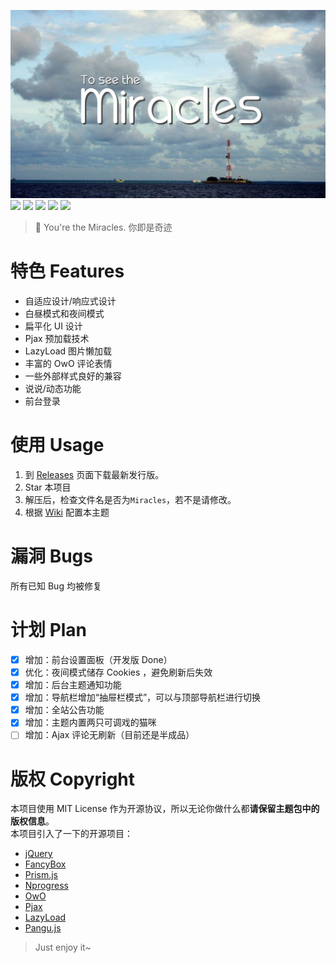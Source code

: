 ![](banner.jpg)
![](https://img.shields.io/badge/build-passing-brightgreen.svg)
![](https://img.shields.io/badge/made%20with-%E2%9D%A4-ff69b4.svg)
![](https://img.shields.io/badge/license-MIT-blue.svg)
![](https://img.shields.io/badge/for-Typecho-blueviolet.svg)
![](https://img.shields.io/badge/version-1.1.2-red.svg)
> 🙌 You're the Miracles. 你即是奇迹

# 特色 Features
- 自适应设计/响应式设计
- 白昼模式和夜间模式
- 扁平化 UI 设计
- Pjax 预加载技术
- LazyLoad 图片懒加载
- 丰富的 OwO 评论表情
- 一些外部样式良好的兼容
- 说说/动态功能
- 前台登录

# 使用 Usage
1. 到 [Releases](https://github.com/BigCoke233/miracles/releases) 页面下载最新发行版。
2. Star 本项目
3. 解压后，检查文件名是否为`Miracles`，若不是请修改。
4. 根据 [Wiki](https://github.com/BigCoke233/miracles/wiki) 配置本主题

# 漏洞 Bugs
所有已知 Bug 均被修复

# 计划 Plan
- [x] 增加：前台设置面板（开发版 Done）
- [x] 优化：夜间模式储存 Cookies ，避免刷新后失效
- [x] 增加：后台主题通知功能
- [x] 增加：导航栏增加“抽屉栏模式”，可以与顶部导航栏进行切换
- [x] 增加：全站公告功能
- [x] 增加：主题内置两只可调戏的猫咪
- [ ] 增加：Ajax 评论无刷新（目前还是半成品）

# 版权 Copyright
本项目使用 MIT License 作为开源协议，所以无论你做什么都**请保留主题包中的版权信息**。  
本项目引入了一下的开源项目：
- [jQuery](https://github.com/jquery/jquery)
- [FancyBox](https://github.com/fancyapps/fancybox)
- [Prism.js](https://github.com/PrismJS/prism)
- [Nprogress](https://github.com/rstacruz/nprogress)
- [OwO](https://github.com/DIYgod/OwO)
- [Pjax](https://github.com/defunkt/jquery-pjax)
- [LazyLoad](https://github.com/tuupola/lazyload)
- [Pangu.js](https://github.com/vinta/pangu.js)

> Just enjoy it~
